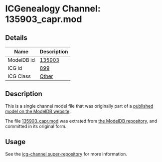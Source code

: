 # ICGenealogy Channel: 135903\_capr.mod

## Details

Name | Description
---- | -----------
ModelDB id | [135903](http://senselab.med.yale.edu/ModelDB/ShowModel.cshtml?model=135903)
ICG id | [899](http://icg.neurotheory.ox.ac.uk/channels/other/899)
ICG Class | [Other](http://icg.neurotheory.ox.ac.uk/channels/other)

## Description

This is a single channel model file that was originally part of a [published model on the ModelDB website](http://senselab.med.yale.edu/mModelDB/ShowModel.cshtml?model=135903).

The file [135903\_capr.mod](135903_capr.mod) was extrated from [the ModelDB repository](http://senselab.med.yale.edu/ModelDB/ShowModel.cshtml?model=135903), and committed in its original form.

## Usage

See the [icg-channel super-repository](https://github.com/icgenealogy/icg-channels) for more information.